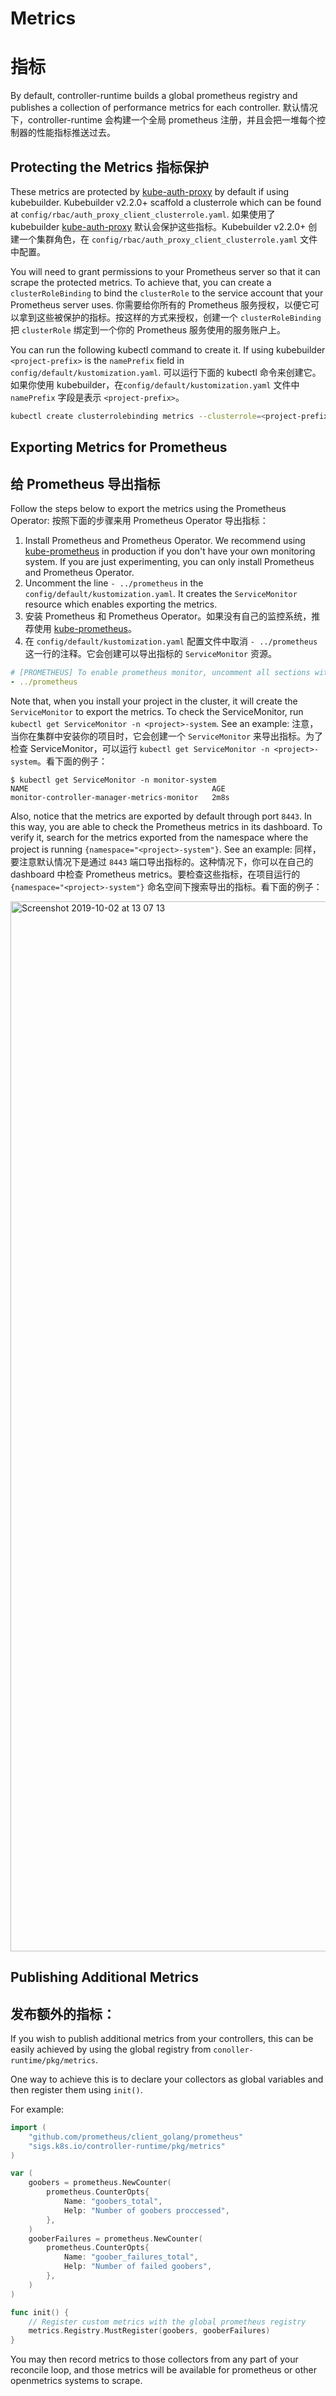 # Metrics
# 指标

By default, controller-runtime builds a global prometheus registry and
publishes a collection of performance metrics for each controller.
默认情况下，controller-runtime 会构建一个全局 prometheus 注册，并且会把一堆每个控制器的性能指标推送过去。

## Protecting the Metrics 指标保护

These metrics are protected by [kube-auth-proxy](https://github.com/brancz/kube-rbac-proxy)
by default if using kubebuilder. Kubebuilder v2.2.0+ scaffold a clusterrole which
can be found at `config/rbac/auth_proxy_client_clusterrole.yaml`.
如果使用了 kubebuilder [kube-auth-proxy](https://github.com/brancz/kube-rbac-proxy) 默认会保护这些指标。Kubebuilder v2.2.0+ 创建一个集群角色，在 `config/rbac/auth_proxy_client_clusterrole.yaml` 文件中配置。

You will need to grant permissions to your Prometheus server so that it can
scrape the protected metrics. To achieve that, you can create a
`clusterRoleBinding` to bind the `clusterRole` to the service account that your
Prometheus server uses.
你需要给你所有的 Prometheus 服务授权，以便它可以拿到这些被保护的指标。按这样的方式来授权，创建一个 `clusterRoleBinding` 把 `clusterRole` 绑定到一个你的 Prometheus 服务使用的服务账户上。

You can run the following kubectl command to create it. If using kubebuilder
`<project-prefix>` is the `namePrefix` field in `config/default/kustomization.yaml`.
可以运行下面的 kubectl 命令来创建它。如果你使用 kubebuilder，在`config/default/kustomization.yaml` 文件中`namePrefix` 字段是表示 `<project-prefix>`。

```bash
kubectl create clusterrolebinding metrics --clusterrole=<project-prefix>-metrics-reader --serviceaccount=<namespace>:<service-account-name>
```

## Exporting Metrics for Prometheus
## 给 Prometheus 导出指标
Follow the steps below to export the metrics using the Prometheus Operator:
按照下面的步骤来用 Prometheus Operator 导出指标：

1. Install Prometheus and Prometheus Operator.
We recommend using [kube-prometheus](https://github.com/coreos/kube-prometheus#installing)
in production if you don't have your own monitoring system.
If you are just experimenting, you can only install Prometheus and Prometheus Operator.
2. Uncomment the line `- ../prometheus` in the `config/default/kustomization.yaml`.
It creates the `ServiceMonitor` resource which enables exporting the metrics.
1. 安装 Prometheus 和 Prometheus Operator。如果没有自己的监控系统，推荐使用 [kube-prometheus](https://github.com/coreos/kube-prometheus#installing)。
2. 在 `config/default/kustomization.yaml` 配置文件中取消 `- ../prometheus` 这一行的注释。它会创建可以导出指标的 `ServiceMonitor` 资源。

```yaml
# [PROMETHEUS] To enable prometheus monitor, uncomment all sections with 'PROMETHEUS'.
- ../prometheus
```

Note that, when you install your project in the cluster, it will create the
`ServiceMonitor` to export the metrics. To check the ServiceMonitor,
run `kubectl get ServiceMonitor -n <project>-system`. See an example:
注意，当你在集群中安装你的项目时，它会创建一个 `ServiceMonitor` 来导出指标。为了检查 ServiceMonitor，可以运行 `kubectl get ServiceMonitor -n <project>-system`。看下面的例子：

```
$ kubectl get ServiceMonitor -n monitor-system
NAME                                         AGE
monitor-controller-manager-metrics-monitor   2m8s
```

Also, notice that the metrics are exported by default through port `8443`. In this way,
you are able to check the Prometheus metrics in its dashboard. To verify it, search
for the metrics exported from the namespace where the project is running
`{namespace="<project>-system"}`. See an example:
同样，要注意默认情况下是通过 `8443` 端口导出指标的。这种情况下，你可以在自己的 dashboard 中检查 Prometheus metrics。要检查这些指标，在项目运行的 `{namespace="<project>-system"}` 命名空间下搜索导出的指标。看下面的例子：

<img width="1680" alt="Screenshot 2019-10-02 at 13 07 13" src="https://user-images.githubusercontent.com/7708031/66042888-a497da80-e515-11e9-9d77-d8a9fc1159a5.png">

## Publishing Additional Metrics
## 发布额外的指标：

If you wish to publish additional metrics from your controllers, this
can be easily achieved by using the global registry from
`conoller-runtime/pkg/metrics`.

One way to achieve this is to declare your collectors as global variables and then register them using `init()`.

For example:

```go
import (
    "github.com/prometheus/client_golang/prometheus"
    "sigs.k8s.io/controller-runtime/pkg/metrics"
)

var (
    goobers = prometheus.NewCounter(
        prometheus.CounterOpts{
            Name: "goobers_total",
            Help: "Number of goobers proccessed",
        },
    )
    gooberFailures = prometheus.NewCounter(
        prometheus.CounterOpts{
            Name: "goober_failures_total",
            Help: "Number of failed goobers",
        },
    )
)

func init() {
    // Register custom metrics with the global prometheus registry
    metrics.Registry.MustRegister(goobers, gooberFailures)
}
```

You may then record metrics to those collectors from any part of your
reconcile loop, and those metrics will be available for prometheus or
other openmetrics systems to scrape.
